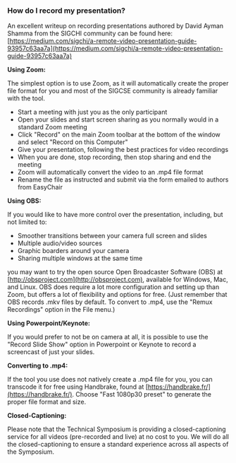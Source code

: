 ### How do I record my presentation?

An excellent writeup on recording presentations authored by David Ayman Shamma from the SIGCHI community can be found here: [https://medium.com/sigchi/a-remote-video-presentation-guide-93957c63aa7a](https://medium.com/sigchi/a-remote-video-presentation-guide-93957c63aa7a)

__Using Zoom:__

The simplest option is to use Zoom, as it will automatically create the proper file format for you and most of the SIGCSE community is already familiar with the tool.

* Start a meeting with just you as the only participant
* Open your slides and start screen sharing as you normally would in a standard Zoom meeting
* Click "Record" on the main Zoom toolbar at the bottom of the window and select "Record on this Computer"
* Give your presentation, following the best practices for video recordings
* When you are done, stop recording, then stop sharing and end the meeting
* Zoom will automatically convert the video to an .mp4 file format
* Rename the file as instructed and submit via the form emailed to authors from EasyChair

__Using OBS:__

If you would like to have more control over the presentation, including, but not limited to:

* Smoother transitions between your camera full screen and slides
* Multiple audio/video sources
* Graphic boarders around your camera
* Sharing multiple windows at the same time

you may want to try the open source Open Broadcaster Software (OBS) at [http://obsproject.com](http://obsproject.com), available for Windows, Mac, and Linux.  OBS does require a lot more configuration and setting up than Zoom, but offers a lot of flexibility and options for free.  (Just remember that OBS records .mkv files by default.  To convert to .mp4, use the "Remux Recordings" option in the File menu.)

__Using Powerpoint/Keynote:__

If you would prefer to not be on camera at all, it is possible to use the "Record Slide Show" option in Powerpoint or Keynote to record a screencast of just your slides.  

__Converting to .mp4:__

If the tool you use does not natively create a .mp4 file for you, you can transcode it for free using Handbrake, found at [https://handbrake.fr/](https://handbrake.fr/).  Choose "Fast 1080p30 preset" to generate the proper file format and size.

__Closed-Captioning:__

Please note that the Technical Symposium is providing a closed-captioning service for all videos (pre-recorded and live) at no cost to you.  We will do all the closed-captioning to ensure a standard experience across all aspects of the Symposium.